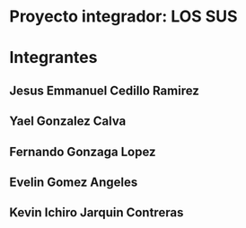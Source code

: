 # Proyecto integrador: LOS SUS

# Integrantes

## Jesus Emmanuel Cedillo Ramirez

## Yael Gonzalez Calva

## Fernando Gonzaga Lopez

## Evelin Gomez Angeles

## Kevin Ichiro Jarquin Contreras


